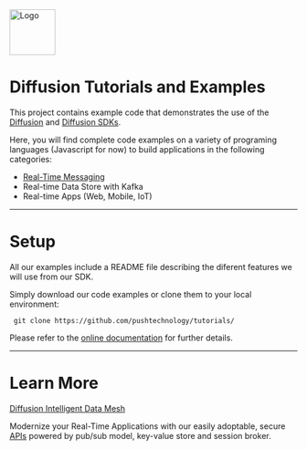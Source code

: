 <img src="https://www.pushtechnology.com/wp-content/themes/pushtechnology/img/diffusion-padding-bottom.png" height="80" title="Logo">

# Diffusion Tutorials and Examples

This project contains example code that demonstrates the use of the [Diffusion](https://www.pushtechnology.com/product-overview) and [Diffusion SDKs](https://docs.pushtechnology.com/#sdks).

Here, you will find complete code examples on a variety of programing languages (Javascript for now) to build applications in the following categories:

* [Real-Time Messaging](https://github.com/pushtechnology/tutorials/tree/master/messaging)
* Real-time Data Store with Kafka
* Real-time Apps (Web, Mobile, IoT)

------------------
# Setup
 All our examples include a README file describing the diferent features we will use from our SDK.
 
 Simply download our code examples or clone them to your local environment:
```
 git clone https://github.com/pushtechnology/tutorials/
```
 
 Please refer to the [online documentation](https://docs.pushtechnology.com/) for further details.
 
------------------
# Learn More
[Diffusion Intelligent Data Mesh](https://www.pushtechnology.com)

Modernize your Real-Time Applications with our easily adoptable,
secure [APIs](https://docs.pushtechnology.com/#sdks) powered by pub/sub model, key-value store and session broker.
